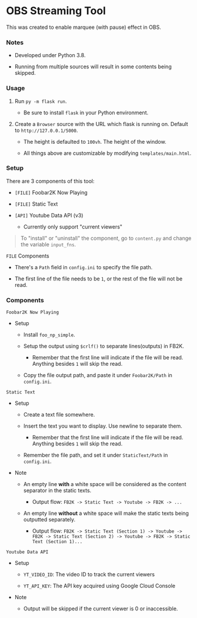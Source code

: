 # OBS Streaming Tool

This was created to enable marquee (with pause) effect in OBS.

### Notes

- Developed under Python 3.8.

- Running from multiple sources will result in some contents being skipped.

### Usage

1. Run `py -m flask run`.

    - Be sure to install `flask` in your Python environment.

2. Create a `Browser` source with the URL which flask is running on. Default to `http://127.0.0.1/5000`.

    - The height is defaulted to `100vh`. The height of the window.
    
    - All things above are customizable by modifying `templates/main.html`.

### Setup

There are 3 components of this tool:

- `[FILE]` Foobar2K Now Playing

- `[FILE]` Static Text

- `[API]` Youtube Data API (v3)

    - Currently only support "current viewers"

> To "install" or "uninstall" the component, go to `content.py` and change the variable `input_fns`.

`FILE` Components

- There's a `Path` field in `config.ini` to specify the file path.

- The first line of the file needs to be `1`, or the rest of the file will not be read.

### Components

`Foobar2K Now Playing`

- Setup

    - Install `foo_np_simple`.
    
    - Setup the output using `$crlf()` to separate lines(outputs) in FB2K. 
    
        - Remember that the first line will indicate if the file will be read. Anything besides `1` will skip the read.
        
    - Copy the file output path, and paste it under `Foobar2K/Path` in `config.ini`.
    
`Static Text`

- Setup

    - Create a text file somewhere.
    
    - Insert the text you want to display. Use newline to separate them.
    
        - Remember that the first line will indicate if the file will be read. Anything besides `1` will skip the read.

    - Remember the file path, and set it under `StaticText/Path` in `config.ini`.
    
- Note

    - An empty line **with** a white space will be considered as the content separator in the static texts.
    
        - Output flow: `FB2K -> Static Text -> Youtube -> FB2K -> ...`

    - An empty line **without** a white space will make the static texts being outputted separately.
    
        - Output flow: `FB2K -> Static Text (Section 1) -> Youtube -> FB2K -> Static Text (Section 2) -> Youtube -> FB2K -> Static Text (Section 1)...`
    
`Youtube Data API`
   
- Setup
   
    - `YT_VIDEO_ID`: The video ID to track the current viewers
    
    - `YT_API_KEY`: The API key acquired using Google Cloud Console
    
- Note

    - Output will be skipped if the current viewer is 0 or inaccessible.
